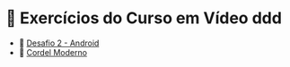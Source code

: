 # 📘 Exercícios do Curso em Vídeo ddd

- 📱 [Desafio 2 - Android](Exercicios/desafio%202/index.html)  
- 📜 [Cordel Moderno](Exercicios/cordel/cordel.html)
